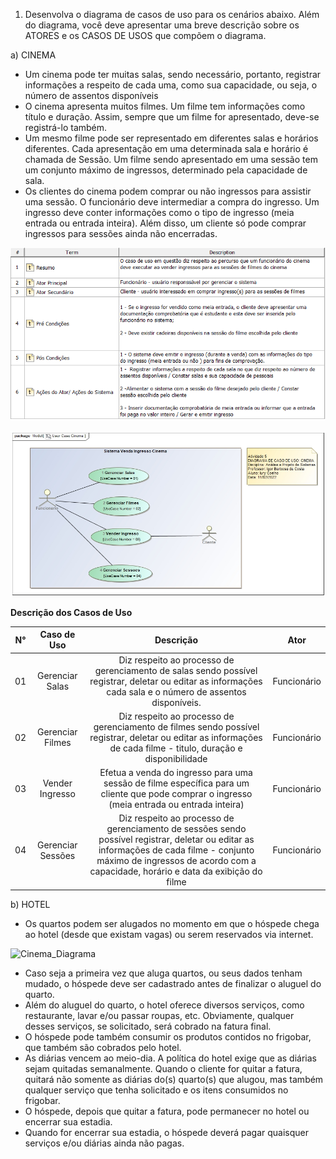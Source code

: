 1) Desenvolva o diagrama de casos de uso para os cenários abaixo. Além do diagrama, você deve apresentar uma breve descrição sobre os ATORES e os CASOS DE USOS que compõem o diagrama.

a) CINEMA
* Um cinema pode ter muitas salas, sendo necessário, portanto, registrar informações a respeito de cada uma, como sua capacidade, ou seja, o número de assentos disponíveis
* O cinema apresenta muitos filmes. Um filme tem informações como título e duração. Assim, sempre que um filme for apresentado, deve-se registrá-lo também.
* Um mesmo filme pode ser representado em diferentes salas e horários diferentes. Cada apresentação em uma determinada sala e horário é chamada de Sessão. Um filme sendo apresentado em uma sessão tem um conjunto máximo de ingressos, determinado pela capacidade de sala.
* Os clientes do cinema podem comprar ou não ingressos para assistir uma sessão. O funcionário deve intermediar a compra do ingresso. Um ingresso deve conter informações como o tipo de ingresso (meia entrada ou entrada inteira). Além disso, um cliente só pode comprar ingressos para sessões ainda não encerradas.


![Cinema_Doc](https://github.com/iuryeng/APS/blob/main/Atividade%2005/Cinema/doc_user_case_cinema.png)

![Cinema_Diagrama](https://github.com/iuryeng/APS/blob/main/Atividade%2005/Cinema/User%20Case%20Cinema.jpg)


**Descrição dos Casos de Uso**

|N° |Caso de Uso |Descrição|Ator|
|:-----:|:----:|:-------:|:-------:|
| 01 | Gerenciar Salas |  Diz respeito ao processo de gerenciamento de salas sendo possível registrar, deletar ou editar as informações cada sala e o número de assentos disponíveis. | Funcionário |
| 02 | Gerenciar Filmes | Diz respeito ao processo de gerenciamento de filmes sendo possível registrar, deletar ou editar as informações de cada filme - titulo, duração e disponibilidade  | Funcionário |
| 03 | Vender Ingresso | Efetua a venda do ingresso para uma sessão de filme específica para um cliente que pode comprar o ingresso (meia entrada ou entrada inteira)  | Funcionário |
| 04 | Gerenciar Sessões | Diz respeito ao processo de gerenciamento de sessões sendo possível registrar, deletar ou editar as informações de cada filme - conjunto máximo de ingressos de acordo com a capacidade, horário e data da exibição do filme  | Funcionário |







b) HOTEL
* Os quartos podem ser alugados no momento em que o hóspede chega ao hotel (desde que existam vagas) ou serem reservados via internet.

![Cinema_Diagrama](https://github.com/iuryeng/APS/blob/main/Atividade%2005/Hotel/Sistema%20Hospedagem.jpgg)


* Caso seja a primeira vez que aluga quartos, ou seus dados tenham mudado, o hóspede deve ser cadastrado antes de finalizar o aluguel do quarto.
* Além do aluguel do quarto, o hotel oferece diversos serviços, como restaurante, lavar e/ou passar roupas, etc. Obviamente, qualquer desses serviços, se solicitado, será cobrado na fatura final.
* O hóspede pode também consumir os produtos contidos no frigobar, que também são cobrados pelo hotel.
* As diárias vencem ao meio-dia. A política do hotel exige que as diárias sejam quitadas semanalmente. Quando o cliente for quitar a fatura, quitará não somente as diárias do(s) quarto(s) que alugou, mas também qualquer serviço que tenha solicitado e os itens consumidos no frigobar.
* O hóspede, depois que quitar a fatura, pode permanecer no hotel ou encerrar sua estadia.
* Quando for encerrar sua estadia, o hóspede deverá pagar quaisquer serviços e/ou diárias ainda não pagas.
